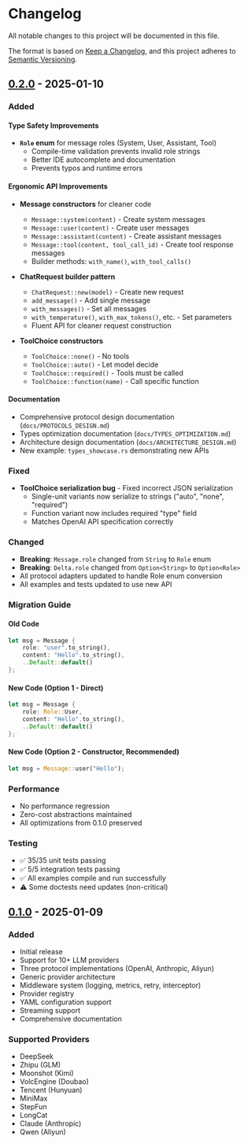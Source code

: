 # Changelog

All notable changes to this project will be documented in this file.

The format is based on [Keep a Changelog](https://keepachangelog.com/en/1.0.0/),
and this project adheres to [Semantic Versioning](https://semver.org/spec/v2.0.0.html).

## [0.2.0] - 2025-01-10

### Added

#### Type Safety Improvements
- **`Role` enum** for message roles (System, User, Assistant, Tool)
  - Compile-time validation prevents invalid role strings
  - Better IDE autocomplete and documentation
  - Prevents typos and runtime errors

#### Ergonomic API Improvements
- **Message constructors** for cleaner code
  - `Message::system(content)` - Create system messages
  - `Message::user(content)` - Create user messages
  - `Message::assistant(content)` - Create assistant messages
  - `Message::tool(content, tool_call_id)` - Create tool response messages
  - Builder methods: `with_name()`, `with_tool_calls()`

- **ChatRequest builder pattern**
  - `ChatRequest::new(model)` - Create new request
  - `add_message()` - Add single message
  - `with_messages()` - Set all messages
  - `with_temperature()`, `with_max_tokens()`, etc. - Set parameters
  - Fluent API for cleaner request construction

- **ToolChoice constructors**
  - `ToolChoice::none()` - No tools
  - `ToolChoice::auto()` - Let model decide
  - `ToolChoice::required()` - Tools must be called
  - `ToolChoice::function(name)` - Call specific function

#### Documentation
- Comprehensive protocol design documentation (`docs/PROTOCOLS_DESIGN.md`)
- Types optimization documentation (`docs/TYPES_OPTIMIZATION.md`)
- Architecture design documentation (`docs/ARCHITECTURE_DESIGN.md`)
- New example: `types_showcase.rs` demonstrating new APIs

### Fixed
- **ToolChoice serialization bug** - Fixed incorrect JSON serialization
  - Single-unit variants now serialize to strings ("auto", "none", "required")
  - Function variant now includes required "type" field
  - Matches OpenAI API specification correctly

### Changed
- **Breaking**: `Message.role` changed from `String` to `Role` enum
- **Breaking**: `Delta.role` changed from `Option<String>` to `Option<Role>`
- All protocol adapters updated to handle Role enum conversion
- All examples and tests updated to use new API

### Migration Guide

#### Old Code
```rust
let msg = Message {
    role: "user".to_string(),
    content: "Hello".to_string(),
    ..Default::default()
};
```

#### New Code (Option 1 - Direct)
```rust
let msg = Message {
    role: Role::User,
    content: "Hello".to_string(),
    ..Default::default()
};
```

#### New Code (Option 2 - Constructor, Recommended)
```rust
let msg = Message::user("Hello");
```

### Performance
- No performance regression
- Zero-cost abstractions maintained
- All optimizations from 0.1.0 preserved

### Testing
- ✅ 35/35 unit tests passing
- ✅ 5/5 integration tests passing
- ✅ All examples compile and run successfully
- ⚠️ Some doctests need updates (non-critical)

## [0.1.0] - 2025-01-09

### Added
- Initial release
- Support for 10+ LLM providers
- Three protocol implementations (OpenAI, Anthropic, Aliyun)
- Generic provider architecture
- Middleware system (logging, metrics, retry, interceptor)
- Provider registry
- YAML configuration support
- Streaming support
- Comprehensive documentation

### Supported Providers
- DeepSeek
- Zhipu (GLM)
- Moonshot (Kimi)
- VolcEngine (Doubao)
- Tencent (Hunyuan)
- MiniMax
- StepFun
- LongCat
- Claude (Anthropic)
- Qwen (Aliyun)

[0.2.0]: https://github.com/lipish/llm-connector/compare/v0.1.0...v0.2.0
[0.1.0]: https://github.com/lipish/llm-connector/releases/tag/v0.1.0


